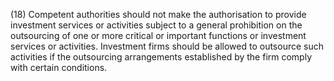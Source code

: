 (18) Competent authorities should not make the authorisation to provide investment services or activities subject to a general prohibition on the outsourcing of one or more critical or important functions or investment services or activities. Investment firms should be allowed to outsource such activities if the outsourcing arrangements established by the firm comply with certain conditions.